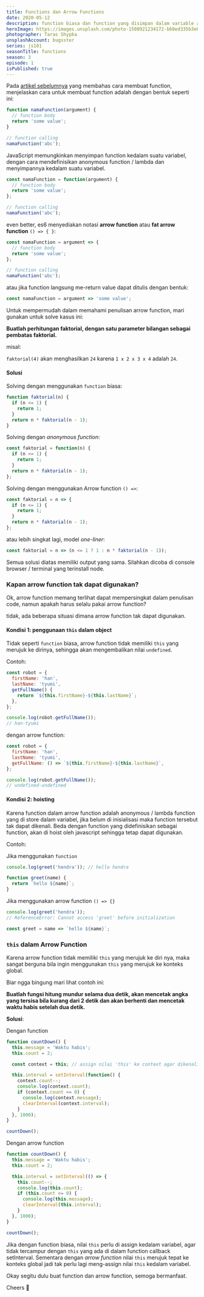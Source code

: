 ```yaml
---
title: Functions dan Arrow Functions
date: 2020-05-12
description: function biasa dan function yang disimpan dalam variable anonymous function, gitu deh.
heroImage: https://images.unsplash.com/photo-1508921234172-b68ed335b3e6?ixlib=rb-1.2.1&ixid=eyJhcHBfaWQiOjEyMDd9&auto=format&fit=crop&w=1350&q=80
photographer: Taras Shypka
unsplashAccount: bugsster
series: js101
seasonTitle: functions
season: 3
episode: 1
isPublished: true
---
```


Pada [artikel sebelumnya](/js101/functions/) yang membahas cara membuat function, menjelaskan cara untuk membuat function adalah dengan bentuk seperti ini:

```js
function namaFunction(argument) {
  // function body
  return 'some value';
}

// function calling
namaFunction('abc');
```

JavaScript memungkinkan menyimpan function kedalam suatu variabel, dengan cara mendefinisikan anonymous function / lambda dan menyimpannya kedalam suatu variabel.

```js
const namaFunction = function(argument) {
  // function body
  return 'some value';
};

// function calling
namaFunction('abc');
```

even better, es6 menyediakan notasi **arrow function** atau **fat arrow function** `() => { }`:

```js
const namaFunction = argument => {
  // function body
  return 'some value';
};

// function calling
namaFunction('abc');
```

atau jika function langsung me-return value dapat ditulis dengan bentuk:

```js
const namaFunction = argument => 'some value';
```

Untuk mempermudah dalam memahami penulisan arrow function, mari gunakan untuk solve kasus ini:

**Buatlah perhitungan faktorial, dengan satu parameter bilangan sebagai pembatas faktorial.**

misal:

`faktorial(4)` akan menghasilkan `24` karena `1 x 2 x 3 x 4` adalah `24`.

#### Solusi

Solving dengan menggunakan `function` biasa:

```js
function faktorial(n) {
  if (n <= 1) {
    return 1;
  }
  return n * faktorial(n - 1);
}
```

Solving dengan _anonymous function_:

```js
const faktorial = function(n) {
  if (n <= 1) {
    return 1;
  }
  return n * faktorial(n - 1);
};
```

Solving dengan menggunakan Arrow function `() =>`:

```js
const faktorial = n => {
  if (n <= 1) {
    return 1;
  }
  return n * faktorial(n - 1);
};
```

atau lebih singkat lagi, model _one-liner_:

```js
const faktorial = n => (n <= 1 ? 1 : n * faktorial(n - 1));
```

Semua solusi diatas memiliki output yang sama. Silahkan dicoba di console browser / terminal yang terinstall node.

### Kapan arrow function tak dapat digunakan?

Ok, arrow function memang terlihat dapat mempersingkat dalam penulisan code, namun apakah harus selalu pakai arrow function?

tidak, ada beberapa situasi dimana arrow function tak dapat digunakan.

#### Kondisi 1: penggunaan `this` dalam object

Tidak seperti `function` biasa, arrow function tidak memiliki `this` yang merujuk ke dirinya, sehingga akan mengembalikan nilai `undefined`.

Contoh:

```js
const robot = {
  firstName: 'han',
  lastName: 'tyumi',
  getFullName() {
    return `${this.firstName}-${this.lastName}`;
  },
};

console.log(robot.getFullName());
// han-tyumi
```

dengan arrow function:

```js
const robot = {
  firstName: 'han',
  lastName: 'tyumi',
  getFullName: () => `${this.firstName}-${this.lastName}`,
};

console.log(robot.getFullName());
// undefined-undefined
```

#### Kondisi 2: hoisting

Karena function dalam arrow function adalah anonymous / lambda function yang di store dalam variabel, jika belum di inisialisasi maka function tersebut tak dapat dikenali. Beda dengan function yang didefinisikan sebagai function, akan di hoist oleh javascript sehingga tetap dapat digunakan.

Contoh:

Jika menggunakan `function`

```js
console.log(greet('hendra')); // hello hendra

function greet(name) {
  return `hello ${name}`;
}
```

Jika menggunakan arrow function `() => {}`

```js
console.log(greet('hendra'));
// ReferenceError: Cannot access 'greet' before initialization

const greet = name => `hello ${name}`;
```

### `this` dalam Arrow Function

Karena arrow function tidak memiliki `this` yang merujuk ke diri nya, maka sangat berguna bila ingin menggunakan `this` yang merujuk ke konteks global.

Biar ngga bingung mari lihat contoh ini:

**Buatlah fungsi hitung mundur selama dua detik, akan mencetak angka yang tersisa bila kurang dari 2 detik dan akan berhenti dan mencetak waktu habis setelah dua detik.**

**Solusi**:

Dengan function

```js
function countDown() {
  this.message = 'Waktu habis';
  this.count = 2;

  const context = this; // assign nilai 'this' ke context agar dikenali di interval

  this.interval = setInterval(function() {
    context.count--;
    console.log(context.count);
    if (context.count <= 0) {
      console.log(context.message);
      clearInterval(context.interval);
    }
  }, 1000);
}

countDown();
```

Dengan arrow function

```js
function countDown() {
  this.message = 'Waktu habis';
  this.count = 2;

  this.interval = setInterval(() => {
    this.count--;
    console.log(this.count);
    if (this.count <= 0) {
      console.log(this.message);
      clearInterval(this.interval);
    }
  }, 1000);
}

countDown();
```

Jika dengan function biasa, nilai `this` perlu di assign kedalam variabel, agar tidak tercampur dengan `this` yang ada di dalam function callback setInterval. Sementara dengan _arrow function_ nilai `this` merujuk tepat ke konteks global jadi tak perlu lagi meng-assign nilai `this` kedalam variabel.

Okay segitu dulu buat function dan arrow function, semoga bermanfaat.

Cheers 🥂
